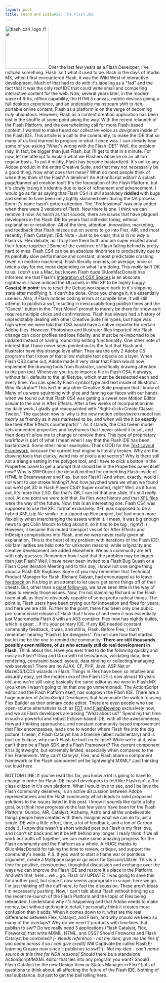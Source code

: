 ```yaml
---
layout: post
title: Found and Lost&#58; The Flash IDE
---
```


<p><a href="http://www.adobe.com/products/flash/"><img title="flash_cs4_logo_flat" src="/images/flash_cs4_150x1501.png" alt="flash_cs4_logo_flat" width="140" height="139"/></a>Over the last few years as a Flash Developer, I've noticed something. Flash isn't what it used to be. Back in the days of Studio MX, when I first encountered Flash, it was the Wild West of interactive development. Much of that had to do with it's labeling as a "fad" and the fact that it was the only <em>real </em>IDE that could write small and compelling interactive content for the web. Now, several years later, in the modern wave of RIAs, offline capability, the HTML5 canvas, mobile devices giving a full desktop experience, and an undeniable mainstream shift to rich, portable online content, Flash as a platform is on the verge of becoming <em>truly </em>ubiquitous. However, Flash as a content creation application has been lost in the shuffle at some point along the way. With the recent relaunch of the Flash Platform, and the overwhelming call for more Flash-based content, I wanted to make heard our collective voice as <em>devigners </em>inside of the Flash IDE. This article is a call to the community, to make the IDE that so many of us first learned to program in what it once was. I can already hear some of you asking "What's wrong with the Flash IDE?" Well, the problem may, in fact, be bigger than just Flash, but I'll get to that in a minute. For now, let me attempt to explain what we Flashers observe on an all too regular basis. To put it mildly, Flash has become bastardized. It's unlike any Adobe product in the entire Creative Suite, and that may not necessarily be a good thing. Now what does that mean? What do most people think of when they think of the Flash? A timeline? An ActionScript editor? A splash page/banner ad creation tool? It's the foundation of the Flash Platform, but it's slowly losing it's identity due to lack of refinement and advancement. I would go as far as saying that Flash CS4 is still absolutely <strong>riddled </strong>with bugs and seems to have been only lightly skimmed over during the QA process. Even it's name hasn't gotten attention. The "Professional" was only added when there were 2 versions of Flash. Now there is one. I think we can remove it now. As harsh as that sounds, there are issues that have plagued developers in the Flash IDE for years that still exist today, without explanation or resolution. All of the time, attention, innovation, marketing, and feedback that Flash misses out on seems to go into Flex, AIR, and most recently, Flash Catalyst. [Ed. Note - Just to be clear, this is in <em>no way</em> a Flash vs. Flex debate, as I truly love them both and am super excited about their future together.] Some of the evidence of Flash falling behind is pretty hard to miss. Flash CS4 can be an absolute hindrance to productivity due to its painfully slow performance and constant, almost predictable crashing (even on modern machines). Flash literally crashes, on average, once or twice a day for me, more depending on what I am doing. This <em>really</em> isn't OK to us. I don't use a Mac, but known Flash dude @JonMacDonald has informed me that Flash's <a title="Link to JonnyMac Blog" href="http://www.jonnymac.com/blog/2008/11/04/flash-cs4-bug-with-os-x-spaces/">integration of OSX Spaces</a> is an absolute nightmare. I have noticed the UI panels in Win XP to be highly buggy. <strong>Case(s) in point:</strong> try to reset the Debug workspace back to it's shipping state after modifying it. It can't be done. Once you change it, it's essentially useless. Also, if Flash notices coding errors at compile time, it will still attempt to publish a swf, resulting in inexcusably-long publish times and the "Cancel" button in the "Test Movie" prompt to merely be there for show as it requires multiple clicks and confirmations. Flash has always had a history of unpredictably dealing with other Creative Suite file types, but hope was high when we were told that CS3 would have a native importer for certain Adobe files. However, Photoshop and Illustrator files imported into Flash change can color profiles and lose fidelity, and must be re-imported to be updated instead of having round-trip editing functionality. One other note of interest that I have never seen pointed out is the fact that Flash and Illustrator have this strange love affair. They are the only 2 Adobe CS programs that I know of that allow multiple text objects on a layer. When Flash CS3 came out, Adobe made it very clear that Flash would now implement the drawing tools from Illustrator, specifically drawing attention to the pen tool. Whenever you try to import a file in Flash CS4, it always, without fail, defaults to the .ai filetype, which must be deselected each and every time. You can specify Flash symbol type and text inside of Illustrator. Why Illustrator? This isn't in any other Creative Suite program that I know of. Many of us were squirming with glee and fanning our faces with our hands when we found out that Flash CS4 was getting a sweet new Motion Editor <em>similar to </em>the one in After Effects. After a few weeks of incorporation into my daily work, I gladly got reacquainted with "Right-click&gt;Create Classic Tween." The question now is 'why is the new motion editor/tween model not <em>nearly </em>as friendly as it was marketed to be, and when will the it be <strong>exactly </strong>like their After Effects counterparts? '. As it stands, the CS4 tween model sets unneeded properties and keyframes that I never asked it to set, and then doesn't allow me to change or remove them. This type of proprietary workflow is part of what I mean when I say that the Flash IDE has been bastardized. Some other minor examples: Thank GOD for the <a title="Adobe Labs - Text Layout Framework" href="http://labs.adobe.com/technologies/textlayout/">Text Layout Framework</a>, because the current text engine is literally broken. Why are the drawing tools that clunky, weird mix of pixels and vectors? Why is there still not a triangle setting in the polygon tool, and I have to click a button in the Properties panel to get a prompt that should be in the Properties panel itself now? Why is SWFObject the default method for embedding Flash inside of HTML in Dreamweaver and Flex, but not Flash?! And when, exactly, would I <em>not </em>want to use stroke hinting?! And how psyched were we when we found out we'd get 3D in Flash Player CS4? Super excited, right? Well, as it turns out, it's more like 2.5D. But that's OK, I can let that one slide. It's still <em>really </em>cool. At one point we were told that .fla files were history and that <a title="Link to Colin Moock's blog" href="http://www.moock.org/blog/archives/000269.html">XFL files</a> were the way of the future. Now, this is an interesting one. Flash CS4 was supposed to use the XFL format exclusively. XFL was supposed to be a hybrid XML/zip file similar to a zipped up Flex project, but had much more flexibility when interchanging the assets within it. I mean, it was big enough news to get Colin Moock to blog about it, so it had to be big , right?! :) However, it became this muted transport vessel for After Effects and InDesign compositions into Flash, and we were never really given an explanation. This is the heart of my problem with iterations of the Flash IDE: old familiarities are held onto for unknown reasons, while originality and creative development are added elsewhere. We as a community are left with only guesses. Remember how I said that the problem may be bigger than just Flash? Well, I have never been invited to a Flash Bug Quash or a Flash Open Iteration Meeting and to this day, I know not one single thing about a Flash IDE Bugbase. Some of you may remember that Technical Product Manager for Flash, Richard Galvan, had encouraged us to leave <a title="Richard Galvan's blog" href="http://blogs.adobe.com/rgalvan/2009/01/concerns_and_issues_with_flash.html">feedback </a>on his blog in an attempt to let users get some things off of their chests. But, other than a <a title="Link to Richard Galvan's blog" href="http://blogs.adobe.com/rgalvan/2009/03/a_few_flash_updates.html">quiet follow-up</a>, we have seen little in the way of steps to remedy those issues. Now, I'm not slamming Richard or the Flash team at all, as they're obviously capable of some pretty radical things. The point is, Flash users have been crying out for innovation and fixes for years, and here we are still. Further to the point, there has been only one public pre-commercial release of Flash that I know of and even it was essentially just Macromedia Flash 8 with an AS3 complier. Flex now has nightly builds, which is great ...if it's your primary IDE. If any IDE needed constant community feedback, it was, and still is, Flash. Before Flex, I don't remember hearing "Flash is for designers". I'm not sure how that started, but let me be the one to remind the community: <strong>There are still thousands, possibly even millions, of us who actually still do real development in Flash</strong>. Think about this. Have you ever tried to do the following quickly and easily in Flash? Drag and Drop with hit tests/areas, validating data, item rendering, constraint-based layouts, data binding or collecting/managing web services? There are no AJAX, CF, PHP, Java. ASP.Net or BlazeDS/LCDS wizards in Flash. Things in Flex have been so intuitive and absurdly easy, yet the modern era of the Flash IDE is now almost 10 years old, and we're still using basically the same editor as we were in Flash MX (you knew I wasn't going to let that one go unmentioned). The ActionScript editor and the Flash Platform itself, has outgrown the Flash IDE. There are a huge number of ActionScript Developers that have made the switch to using Flex Builder as their primary code editor. There are even people who use open-source alternatives such as <a title="FDT Editor" href="http://fdt.powerflasher.com/">FDT</a> and <a title="FlashDevelop editor" href="http://www.flashdevelop.org/community/">FlashDevelop</a> exclusively now, and we as Flash developers are asking "What about us?" Spending that time in such a powerful and robust Eclipse-based IDE, with all the awesomeness, forward-thinking approaches, and constant community-based improvement that Flex encompasses, leads one to wonder where Flash fits into the big picture. I mean, if Flash Catalyst has a timeline (albeit rudimentary) and is built on Eclipse, why can't Flash be built on Eclipse? While we're at it, why can't there be a Flash SDK and a Flash Framework? The current component kit is lightweight, but extremely limited, especially when compared to the Flex Framework. Why can't Catalyst, Flex, and Flash share a component framework or the Flash component set be lightweight MXML? Just thinking out loud here.

BOTTOM LINE: If you've read this far, you know a lot is going to have to change in order for Flash IDE-based developers to feel like Flash isn't a 3rd class citizen in it's own platform. What I would love to see, and I believe the Flash community deserves, is an active discussion between Adobe representatives and the Flash community which leads to solid proposed solutions to the issues listed in this post. I know it sounds like quite a lofty goal, but think how progressive the last few years have been for the Flash Platform. Gumbo, AIR, Catalyst, Alchemy, Astro and all the unbelievable things people have created with them. Imagine what we can do to just a single IDE with a little effort, time, a lot of feedback, and a ton of Carbon code ;). I know this wasn't a short winded post but Flash is my first love, and I can't sit back and let it be left behind any longer. I really think if we all work our butts off together, we can make some amazing progress for the Flash community and the Platform as a whole. A HUGE thanks to @JonMacDonald for taking the time to review, critique, and support the community's needs. P.S. If you want to start a flame war or pointless argument, create a MySpace page or go work for Syscon/Ulitzer. This is a time for positive, constructive, thoughtful discussion and exchange over the ways we can improve the Flash IDE and restore it's place in the Platform. And with that, here ...we ...go. Flash on! UPDATE: I was going to save this for another post, but since it now seems appropriate in scope, here we go. I'm just thinking off the cuff here, to fuel the discussion. These aren't ideas I'm necessarily pushing. Now, I can't talk about Flash without bringing up the recent re-launch of the Flash Platform and the topic of Flex being rebranded. I understand why it's happening and that Adobe needs to make money, but without getting into detail, I personally think it creates more confusion than it adds. When it comes down to it, what are the real differences between Flex, Catalyst, and Flash, and why should we keep so many of the overlaps? Why do we need 2 products with timelines that publish to swf? Do we really need 3 applications (Flash Catalyst, Flex, Fireworks) that write MXML, HTML, and CSS? Should Fireworks and Flash Catalyst be combined?<em> [- Needs reference - not my idea, give me the link if you come across it so I can give credit] </em> Will Captivate be called Flash E-learning Creator now since it publishes to swf?<em> [- Not my idea - can't name source at this time for NDA reasons]</em> Should there be a standalone ActionScript/MXML editor that ties into any program you want? Should Flash Catalyst be the new Design View or States Manager in Flex? Lots of questions to think about, all affecting the future of the Flash IDE. Nothing of real substance, but just to get the ball rolling here.</p>